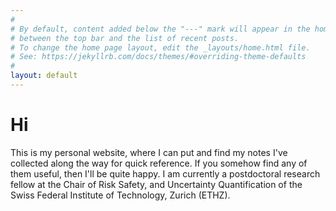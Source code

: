 ```yaml
---
#
# By default, content added below the "---" mark will appear in the home page
# between the top bar and the list of recent posts.
# To change the home page layout, edit the _layouts/home.html file.
# See: https://jekyllrb.com/docs/themes/#overriding-theme-defaults
#
layout: default
---
```


# Hi
	
This is my personal website, where I can put and find my notes I've collected along the way for quick reference. If you somehow find any of them useful, then I'll be quite happy. I am currently a postdoctoral research fellow at the Chair of Risk Safety, and Uncertainty Quantification of the Swiss Federal Institute of Technology, Zurich (ETHZ).